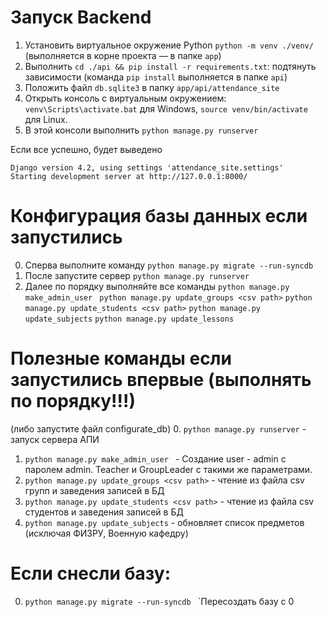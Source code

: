 # Запуск Backend

1. Установить виртуальное окружение Python `python -m venv ./venv/` (выполняется в корне проекта — в папке `app`)
2. Выполнить `cd ./api && pip install -r requirements.txt`:
   подтянуть зависимости (команда `pip install` выполняется в папке `api`)
3. Положить файл `db.sqlite3` в папку `app/api/attendance_site`
4. Открыть консоль с виртуальным окружением:
  `venv\Scripts\activate.bat` для Windows, `source venv/bin/activate` для Linux.
5. В этой консоли выполнить `python manage.py runserver`

Если все успешно, будет выведено

```plain
Django version 4.2, using settings 'attendance_site.settings'
Starting development server at http://127.0.0.1:8000/
```

# Конфигурация базы данных если запустились
0. Сперва выполните команду `python manage.py migrate --run-syncdb ` 
1. После запустите сервер `python manage.py runserver`
2. Далее по порядку выполняйте все команды `python manage.py make_admin_user ` `python manage.py update_groups <csv path>` `python manage.py update_students <csv path>` `python manage.py update_subjects` `python manage.py update_lessons`

# Полезные команды если запустились впервые (выполнять по порядку!!!)
(либо запустите файл configurate_db)
0. `python manage.py runserver` - запуск сервера АПИ
1.  `python manage.py make_admin_user ` - Создание user - admin с паролем admin. Teacher и GroupLeader с такими же параметрами. 
2.  `python manage.py update_groups <csv path>` - чтение из файла csv групп и заведения записей в БД
3.  `python manage.py update_students <csv path>` - чтение из файла csv студентов и заведения записей в БД
4.  `python manage.py update_subjects` - обновляет список предметов (исключая ФИЗРУ, Военную кафедру)

# Если снесли базу:
0. `python manage.py migrate --run-syncdb `     `Пересоздать базу с 0 